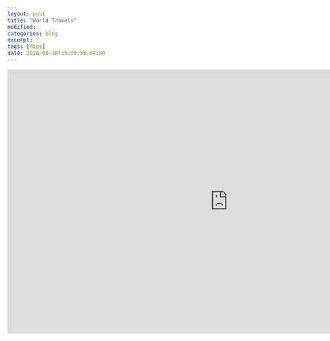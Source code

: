 ```yaml
---
layout: post
title: "World Travels"
modified:
categories: blog
excerpt:
tags: [Maps]
date: 2018-08-16T15:39:55-04:00
---
```


<iframe width="1000" height="600" src="https://cdn.rawgit.com/vincentpham1991/d058bdbb8b570863722c47e797aeab50/raw/2d42548c1400f80961d5f6b7b8c8867765120508/index.html" frameborder="0" scrolling="no" ></iframe>
